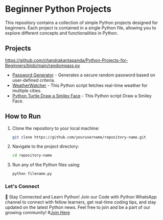 # Beginner Python Projects

This repository contains a collection of simple Python projects designed for beginners. Each project is contained in a single Python file, allowing you to explore different concepts and functionalities in Python.

## Projects
https://github.com/chandrakantapanda/Python-Projects-for-Beginners/blob/main/randompass.py
- [Password Generator](randompass.py) - Generates a secure random password based on user-defined criteria.
- [WeatherWatcher](WeatherWatcher) - This Python script fetches real-time weather for multiple cities.
- [Python Turtle Draw a Smiley Face](/Python-Turtle-Draw-a-Smiley-Face) - This Python script Draw a Smiley Face.

## How to Run

1. Clone the repository to your local machine:
   ```bash
   git clone https://github.com/yourusername/repository-name.git
   ```

2. Navigate to the project directory:
	```bash
	cd repository-name
	```

3. Run any of the Python files using:
	```bash
	python filename.py
	```
	

### Let's Connect
📱 Stay Connected and Learn Python!
Join our Code with Python WhatsApp channel to connect with fellow learners, get real-time coding tips, and stay updated on the latest Python news.
Feel free to join and be a part of our growing community! #[Join Here](https://whatsapp.com/channel/0029Vb5urw8K0IBbTQ8NH53b)
